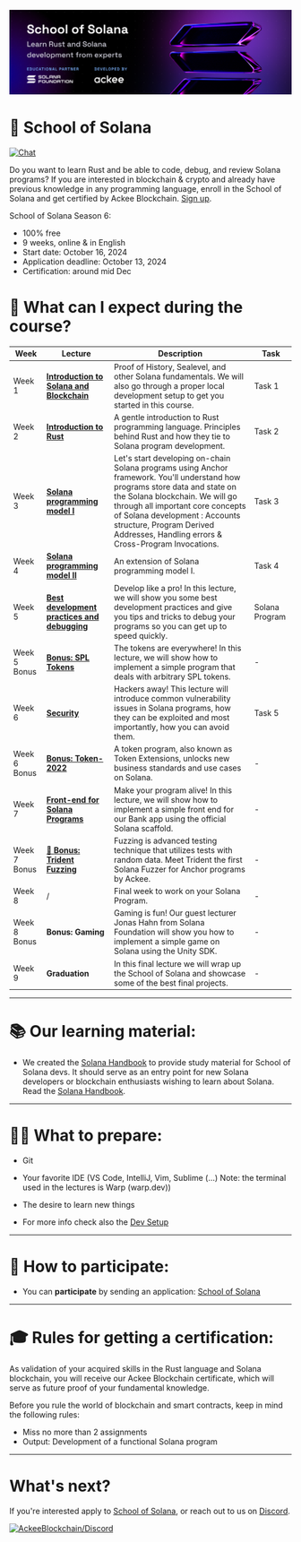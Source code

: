 
![School of Solana](./.banner/banner.png)


# 💜 School of Solana

<p align="left">
<a href="https://discord.gg/JhTVXUvaEr" target="_blank" rel="noopener noreferrer">
   <picture>
     <source media="(prefers-color-scheme: dark)" srcset="https://img.shields.io/discord/867746290678104064?colorA=21262d&colorB=0000FF&style=flat">
     <img src="https://img.shields.io/discord/867746290678104064?colorA=f6f8fa&colorB=0000FF&style=flat" alt="Chat">
   </picture>
 </a>
</p>

Do you want to learn Rust and be able to code, debug, and review Solana programs? If you are interested in blockchain & crypto and already have previous knowledge in any programming language, enroll in the School of Solana and get certified by Ackee Blockchain. [Sign up](https://ackee.xyz/school-of-solana).

School of Solana Season 6:
- 100% free
- 9 weeks, online & in English
- Start date: October 16, 2024
- Application deadline: October 13, 2024
- Certification: around mid Dec




# 📝 What can I expect during the course?

|Week|Lecture|Description|Task|
|--|--|--|--|
|Week 1|[**Introduction to Solana and Blockchain**](./1.lesson/)|Proof of History, Sealevel, and other Solana fundamentals. We will also go through a proper local development setup to get you started in this course.|Task 1|
|Week 2|[**Introduction to Rust**](./2.lesson/)|A gentle introduction to Rust programming language. Principles behind Rust and how they tie to Solana program development.|Task 2|
|Week 3|[**Solana programming model I**](./3.lesson/)|Let's start developing on-chain Solana programs using Anchor framework. You'll understand how programs store data and state on the Solana blockchain. We will go through all important core concepts of Solana development : Accounts structure, Program Derived Addresses, Handling errors & Cross-Program Invocations.|Task 3|
|Week 4|[**Solana programming model II**](./4.lesson/)|An extension of Solana programming model I.|Task 4|
|Week 5|[**Best development practices and debugging**](./5.lesson/)| Develop like a pro! In this lecture, we will show you some best development practices and give you tips and tricks to debug your programs so you can get up to speed quickly. |Solana Program|
|Week 5 Bonus|[**Bonus: SPL Tokens**](./Bonus-SPL-Token/)|The tokens are everywhere! In this lecture, we will show how to implement a simple program that deals with arbitrary SPL tokens.|-|
|Week 6|[**Security**](./6.lesson/)|Hackers away! This lecture will introduce common vulnerability issues in Solana programs, how they can be exploited and most importantly, how you can avoid them.|Task 5|
|Week 6 Bonus|[**Bonus: Token-2022**](./Bonus-Token-2022/)|A token program, also known as Token Extensions, unlocks new business standards and use cases on Solana.|-|
|Week 7|[**Front-end for Solana Programs**](./7.lesson/)|Make your program alive! In this lecture, we will show how to implement a simple front end for our Bank app using the official Solana scaffold.|-|
|Week 7 Bonus|[🔱 **Bonus: Trident Fuzzing**](./Bonus-Trident/)|Fuzzing is advanced testing technique that utilizes tests with random data. Meet Trident the first Solana Fuzzer for Anchor programs by Ackee.|-|
|Week 8|/|Final week to work on your Solana Program.|-|
|Week 8 Bonus|**Bonus: Gaming**|Gaming is fun! Our guest lecturer Jonas Hahn from Solana Foundation will show you how to implement a simple game on Solana using the Unity SDK.|-|
|Week 9|**Graduation**|In this final lecture we will wrap up the School of Solana and showcase some of the best final projects.|-|

</div>

-----

# 📚 Our learning material:
- We created the [Solana Handbook](https://ackeeblockchain.com/solana-handbook.pdf) to provide study material for School of Solana devs. It should serve as an entry point for new Solana developers or blockchain enthusiasts wishing to learn about Solana. Read the [Solana Handbook](https://ackeeblockchain.com/solana-handbook.pdf).

-----

# 👩‍💻 What to prepare:
- Git
- Your favorite IDE (VS Code, IntelliJ, Vim, Sublime (...) Note: the terminal used in the lectures is Warp (warp.dev))
- The desire to learn new things

- For more info check also the [Dev Setup](./1.lesson/README.md/#dev-setup)
-----

# 🔬 How to participate:
- You can **participate** by sending an application: [School of Solana](https://ackee.xyz/school-of-solana)

-----

# 🎓 Rules for getting a certification:
As validation of your acquired skills in the Rust language and Solana blockchain, you will receive our Ackee Blockchain certificate, which will serve as future proof of your fundamental knowledge.

Before you rule the world of blockchain and smart contracts, keep in mind the following rules:
- Miss no more than 2 assignments
- Output: Development of a functional Solana program

-----

# What's next?
If you're interested apply to [School of Solana](https://school-of-solana.beehiiv.com/), or reach out to us on [Discord](https://discord.gg/z3JVuZyFnp).


<a href="https://discord.gg/z3JVuZyFnp">
  <img src="https://discordapp.com/api/guilds/867746290678104064/widget.png?style=banner2" width="250" title="AckeeBlockchain/Discord">
</a>

